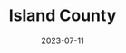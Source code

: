 ---
title: "Island County"
cc-type: county
date: 2023-07-11
hashtag: island-county
tags:
  - county
  - Washington
---